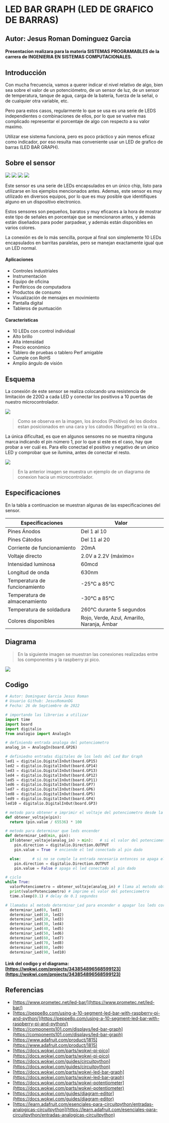 
# LED BAR GRAPH (LED DE GRAFICO DE BARRAS)

## Autor: Jesus Roman Dominguez Garcia
#### Presentacion realizara para la materia **SISTEMAS PROGRAMABLES** de la carrera de **INGENIERIA EN SISTEMAS COMPUTACIONALES**.

## Introducción
Con mucha frecuencia, vamos a querer indicar el nivel relativo de algo, bien sea sobre el valor de un potenciómetro, de un sensor de luz,  de un sensor de temperatura, tanque de agua, carga de la batería, fuerza de la señal, o de cualquier otra variable, etc.

Pero para estos casos, regularmente lo que se usa es una serie de LEDS independientes o combinaciones de ellos, por lo que se vuelve mas complicado representar el porcentaje de algo con respecto a su valor maximo.

Utilizar ese sistema funciona, pero es poco práctico y aún menos eficaz como indicador, por eso resulta mas conveniente usar un LED de grafico de barras (LED BAR GRAPH). 

## Sobre el sensor

![](/img/1815-00.jpg)
![](/img/1815-01.jpg)
![](/img/1815-02.jpg)
![](/img/1815-03.jpg)

Este sensor es una serie de LEDs encapsulados en un único chip, listo para utilizarse en los ejemplos mencionados antes. Ademas, este sensor es muy utilizado en diversos equipos, por lo que es muy posible que identifiques alguno en un dispositivo electronico.

Estos sensores son pequeños, baratos y muy eficaces a la hora de mostrar este tipo de señales en porcentaje que se mencionaron antes, y además están diseñados para poder parpadear, y además están disponibles en varios colores.

La conexión es de lo más sencilla, porque al final son simplemente 10 LEDs encapsulados en barritas paralelas, pero se manejan exactamente igual que un LED normal.

#### Aplicaciones
* Controles industriales
* Instrumentación
* Equipo de oficina
* Periféricos de computadora
* Productos de consumo
* Visualización de mensajes en movimiento
* Pantalla digital
* Tableros de puntuación

#### Caracteristicas
* 10 LEDs con control individual
* Alto brillo
* Alta intensidad
* Precio económico
* Tablero de pruebas o tablero Perf amigable
* Cumple con RoHS
* Amplio ángulo de visión

## Esquema

La conexión de este sensor se realiza colocando una resistencia de limitación de 220Ω a cada LED y conectar los positivos a 10 puertas de nuestro microcontrolador.

![](/img/LED-Bar-Graph-Pinout.png)
> Como se observa en la imagen, los ánodos (Positivo) de los diodos estan posicionados en una cara y los cátodos (Negativo) en la otra…

La única dificultad, es que en algunos sensores no se muestra ninguna marca indicando el pin número 1, por lo que si este es el caso, hay que probar a ver cuál es. Para ello conectad el positivo y negativo de un único LED y comprobar que se ilumina, antes de conectar el resto.

![](/img/LED-Bar-Graph-Connection-with-Micro-controller.png)
> En la anterior imagen se muestra un ejemplo de un diagrama de conexion hacia un microcontrolador.

## Especificaciones
En la tabla a continuacion se muestran algunas de las especificaciones del sensor.

| Especificaciones              | Valor                                       |
|-------------------------------|---------------------------------------------|
| Pines Ánodos                  | Del 1 al 10                                 |
| Pines Cátodos                 | Del 11 al 20                                |
| Corriente de funcionamiento   | 20mA                                        |
| Voltaje directo               | 2.0V a 2.2V (máximo=                        |
| Intensidad luminosa           | 60mcd                                       |
| Longitud de onda              | 630nm                                       |
| Temperatura de funcionamiento | -25℃ a 85℃                                  |
| Temperatura de almacenamiento | -30℃ a 85℃                                  |
| Temperatura de soldadura      | 260℃ durante 5 segundos                     |
| Colores disponibles           | Rojo, Verde, Azul, Amarillo, Naranja, Ámbar |

## Diagrama
> En la siguiente imagen se muestran las conexiones realizadas entre los componentes y la raspberry pi pico.

![](/img/diagrama.png)

## Codigo
```python
# Autor: Dominguez Garcia Jesus Roman
# Usuario Github: JesusRomanDG
# Fecha: 26 de Septiembre de 2022

# importando las librerias a utilizar
import time
import board
import digitalio
from analogio import AnalogIn

# definiendo entrada analoga del potenciometro
analog_in = AnalogIn(board.GP26)

# definiedno entradas digitales de los leds del Led Bar Graph
led1 = digitalio.DigitalInOut(board.GP15)
led2 = digitalio.DigitalInOut(board.GP14)
led3 = digitalio.DigitalInOut(board.GP13)
led4 = digitalio.DigitalInOut(board.GP12)
led5 = digitalio.DigitalInOut(board.GP11)
led6 = digitalio.DigitalInOut(board.GP7)
led7 = digitalio.DigitalInOut(board.GP6)
led8 = digitalio.DigitalInOut(board.GP5)
led9 = digitalio.DigitalInOut(board.GP4)
led10 = digitalio.DigitalInOut(board.GP3)

# metodo para obtener e imprimir el voltaje del potenciometro desde la entrada analogica
def obtener_voltaje(pin):
  return (pin.value / 65536) * 100

# metodo para determinar que leds encender
def determinar_Led(min, pin):
  if(obtener_voltaje(analog_in) > min):   # si el valor del potenciometro es mayor que el minimo necesario para cierto led, entonces se encendera
    pin.direction = digitalio.Direction.OUTPUT
    pin.value = True  # enciende el led conectado al pin dado

  else:     # si no se cumple la entrada necesaria entonces se apaga el led
    pin.direction = digitalio.Direction.OUTPUT
    pin.value = False # apaga el led conectado al pin dado

# ciclo
while True:
  valorPotenciometro = obtener_voltaje(analog_in) # llama al metodo obtener_Voltaje y lo almacena en una variable
  print(valorPotenciometro) # imprime el valor del potenciometro
  time.sleep(0.1) # delay de 0.1 segundos

# llamadas al metodo determinar_Led para encender o apagar los leds correspondientes
  determinar_Led(0, led1)
  determinar_Led(10, led2)
  determinar_Led(20, led3)
  determinar_Led(30, led4)
  determinar_Led(40, led5)
  determinar_Led(50, led6)
  determinar_Led(60, led7)
  determinar_Led(70, led8)
  determinar_Led(80, led9)
  determinar_Led(90, led10)

```

#### Link del codigo y el diagrama: [https://wokwi.com/projects/343854896568599123](https://wokwi.com/projects/343854896568599123)

## Referencias
* [https://www.prometec.net/led-bar/](https://www.prometec.net/led-bar/)
* [https://peppe8o.com/using-a-10-segment-led-bar-with-raspberry-pi-and-python/](https://peppe8o.com/using-a-10-segment-led-bar-with-raspberry-pi-and-python/)
* [https://components101.com/displays/led-bar-graph](https://components101.com/displays/led-bar-graph)
* [https://www.adafruit.com/product/1815](https://www.adafruit.com/product/1815)
* [https://docs.wokwi.com/parts/wokwi-pi-pico](https://docs.wokwi.com/parts/wokwi-pi-pico)
* [https://docs.wokwi.com/guides/circuitpython](https://docs.wokwi.com/guides/circuitpython)
* [https://docs.wokwi.com/parts/wokwi-led-bar-graph](https://docs.wokwi.com/parts/wokwi-led-bar-graph)
* [https://docs.wokwi.com/parts/wokwi-potentiometer](https://docs.wokwi.com/parts/wokwi-potentiometer)
* [https://docs.wokwi.com/guides/diagram-editor](https://docs.wokwi.com/guides/diagram-editor)
* [https://learn.adafruit.com/esenciales-para-circuitpython/entradas-analogicas-circuitpython](https://learn.adafruit.com/esenciales-para-circuitpython/entradas-analogicas-circuitpython)
